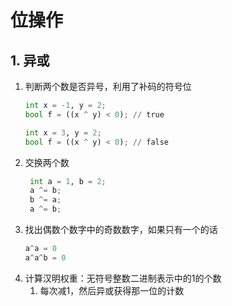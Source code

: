 # 位操作

## 1. 异或

1. 判断两个数是否异号，利用了补码的符号位
    ```python
    int x = -1, y = 2;
    bool f = ((x ^ y) < 0); // true

    int x = 3, y = 2;
    bool f = ((x ^ y) < 0); // false
    ```
2. 交换两个数
   ```python
    int a = 1, b = 2;
    a ^= b;
    b ^= a;
    a ^= b;
   ``` 
3. 找出偶数个数字中的奇数数字，如果只有一个的话
   ```python
   a^a = 0
   a^a^b = 0
   ```
4. 计算汉明权重：无符号整数二进制表示中的1的个数
   1. 每次减1，然后异或获得那一位的计数